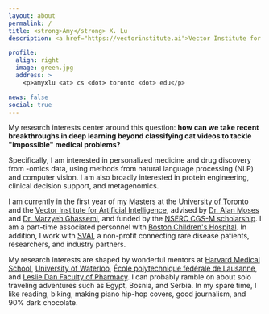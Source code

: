 ```yaml
---
layout: about
permalink: /
title: <strong>Amy</strong> X. Lu
description: <a href="https://vectorinstitute.ai">Vector Institute for Artificial Intelligence</a> | <a href="http://web.cs.toronto.edu/">Department of Computer Science @ UToronto</a>

profile:
  align: right
  image: green.jpg
  address: >
    <p>amyxlu <at> cs <dot> toronto <dot> edu</p>

news: false
social: true
---
```


My research interests center around this question: **how can we take recent breakthroughs in deep learning beyond classifying cat videos to tackle "impossible" medical problems?**

Specifically, I am interested in personalized medicine and drug discovery from -omics data, using methods from natural language processing (NLP) and computer vision. I am also broadly interested in protein engineering, clinical decision support, and metagenomics.

I am currently in the first year of my Masters at the [University of Toronto](https://vectorinstitute.ai) and the [Vector Institute for Artificial Intelligence](http://web.cs.toronto.edu/), advised by [Dr. Alan Moses](http://www.moseslab.csb.utoronto.ca/) and [Dr. Marzyeh Ghassemi](http://www.marzyehghassemi.com/), and funded by the [NSERC CGS-M scholarship](http://www.nserc-crsng.gc.ca/Students-Etudiants/PG-CS/CGSM-BESCM_eng.asp). I am a part-time associated personnel with [Boston Children's Hospital](https://www.childrenshospital.org/research). In addition, I work with [SVAI](https://sv.ai/), a non-profit connecting rare disease patients, researchers, and industry partners.

My research interests are shaped by wonderful mentors at [Harvard Medical School](https://www.slizlab.org/), [University of Waterloo](http://doxey.uwaterloo.ca/), [École polytechnique fédérale de Lausanne](https://lbm.epfl.ch/), and [Leslie Dan Faculty of Pharmacy](http://phm.utoronto.ca/~cadarette/). I can probably ramble on about solo traveling adventures such as Egypt, Bosnia, and Serbia. In my spare time, I like reading, biking, making piano hip-hop covers, good journalism, and 90% dark chocolate.
